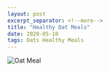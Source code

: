 ```yaml
---
layout: post
excerpt_separator: <!--more-->
title: "Healthy Oat Meals"
date: 2020-05-10
tags: Oats Healthy Meals
---
```


![Oat Meal](https://github.com/theartofcooking/theartofcooking.github.io/tree/master/_posts/HealthyOatMeals.png "Oat Meal")
<!--more-->
